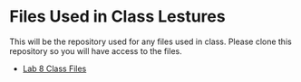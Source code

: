 # Files Used in Class Lestures
This will be the repository used for any files used in class. Please clone this repository so you will have access to the files.
<ul>
  <li><a href="Lab 8 Class Files" target="_blank">Lab 8 Class Files</a></li>  
</ul>

